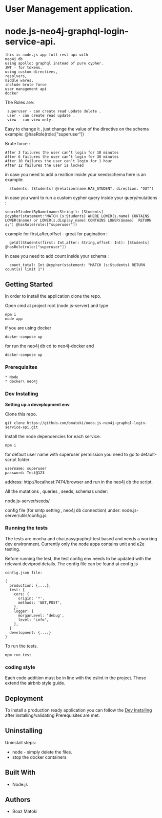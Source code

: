 # User Management application.
# node.js-neo4j-graphql-login-service-api.

```
this is node.js app full rest api with
neo4j db
using apollo: graphql instead of pure cypher.
JWT - for tokens.
using custom directives,
resolvers,
middle wares.
include brute force
user management api
docker
```

The Roles are:
```
 superuser - can create read update delete .
 user - can create read update .
 view - can view only.
```
Easy to change it , just change the value of the directive on the schema example: @hasRole(role:["superuser"])

Brute force :

```
After 3 failures the user can’t login for 10 minutes
After 6 failures the user can’t login for 30 minutes
After 10 failures the user can’t login for 1 hour
After 12 failures the user is locked
```


in case you need to add a realtion inside your seed\schema here is an example:
```
  students: [Students] @relation(name:HAS_STUDENT, direction: "OUT")

```
in case you want to run a custom cypher query inside your query/mutations :
```
searchStudentByName(name:String!): [Students]  @cypher(statement:"MATCH (s:Students) WHERE LOWER(s.name) CONTAINS LOWER($name) or LOWER(s.display_name) CONTAINS LOWER($name)  RETURN s;") @hasRole(role:["superuser"]) 

```
example for first,after,offset - great for pagination :

```
  getAllStudents(first: Int,after: String,offset: Int): [Students] @hasRole(role:["superuser"]) 
```

in case you need to add count inside your schema :

```
  count_total: Int @cypher(statement: "MATCH (s:Students) RETURN count(s) limit 1")
```
## Getting Started

In order to install the application clone the repo.

Open cmd at project root (node.js-server) and type
```
npm i
node app

```

if you are using docker
```
docker-compose up
```

for run the neo4j db cd to neo4j-docker and
```
docker-compose up
```
### Prerequisites

```
* Node
* docker\ neo4j

```

### Dev Installing

**Setting up a deveplopment env**

Clone this repo.
```
git clone https://github.com/bmatoki/node.js-neo4j-graphql-login-service-api.git
```

Install the node dependencies for each service.

```
npm i 

```

for default user name with superuser permission you need to go to default-script folder
```
username: superuser
password: Test@123
```
address:
http://localhost:7474/browser
and run in the neo4j db the script.

All the mutations , queries , seeds, schemas under:

node.js-server/seeds/

config file (for smtp setting , neo4j db connection) under:
node.js-server/utils/config.js


### Running the tests

The tests are mocha and chai,easygraphql-test based and needs a working dev environment.
Currently only the node apps contains unit and e2e testing.

Before running the test, the test config env needs to be updated with the relevant dev/prod details.
The config file can be found at config.js

```
config.json file:

{
  production: {....},
  test: {
    cors: {
      origin: '*',
      methods: 'GET,POST',
    },
    logger: {
      morganLevel: 'debug',
      level: 'info',
    },
  }
  development: {....}
}

```
To run the tests.

```
npm run test

```



### coding style 

Each code addition must be in line with the eslint in the project.
Those extend the airbnb style guide.

## Deployment

To install a production ready application you can follow the [Dev Installing](#dev-installing) after installing/validating Prerequisites are met.

## Uninstalling

Uninstall steps:
 * node - simply delete the files.
 * stop the docker containers


## Built With

* Node.js



## Authors

* Boaz Matoki

